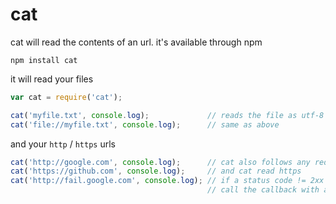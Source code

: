 <!--
#
# Licensed to the Apache Software Foundation (ASF) under one or more contributor
# license agreements.  See the NOTICE file distributed with this work for additional
# information regarding copyright ownership.  The ASF licenses this file to you
# under the Apache License, Version 2.0 (the # "License"); you may not use this
# file except in compliance with the License.  You may obtain a copy of the License
# at:
#
# http://www.apache.org/licenses/LICENSE-2.0
#
# Unless required by applicable law or agreed to in writing, software distributed
# under the License is distributed on an "AS IS" BASIS, WITHOUT WARRANTIES OR
# CONDITIONS OF ANY KIND, either express or implied.  See the License for the
# specific language governing permissions and limitations under the License.
#
-->

# cat

cat will read the contents of an url. it's available through npm

    npm install cat

it will read your files

```js
var cat = require('cat');

cat('myfile.txt', console.log);             // reads the file as utf-8 and returns it output
cat('file://myfile.txt', console.log);      // same as above
```

and your `http` / `https` urls

```js
cat('http://google.com', console.log);      // cat also follows any redirects
cat('https://github.com', console.log);     // and cat read https
cat('http://fail.google.com', console.log); // if a status code != 2xx is received it will
                                            // call the callback with an error.

```
